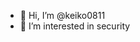- 👋 Hi, I’m @keiko0811
- 👀 I’m interested in security

<!---
keiko0811/keiko0811 is a ✨ special ✨ repository because its `README.md` (this file) appears on your GitHub profile.
You can click the Preview link to take a look at your changes.
--->
